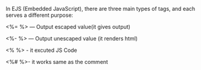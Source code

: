 In EJS (Embedded JavaScript), there are three main types of tags, and each serves a different purpose:

 <%= %> — Output escaped value(it gives output)

 <%- %> — Output unescaped value (it renders html)

 <%  %> -  it excuted JS Code

 <%#  %>- it works same as the comment

 

